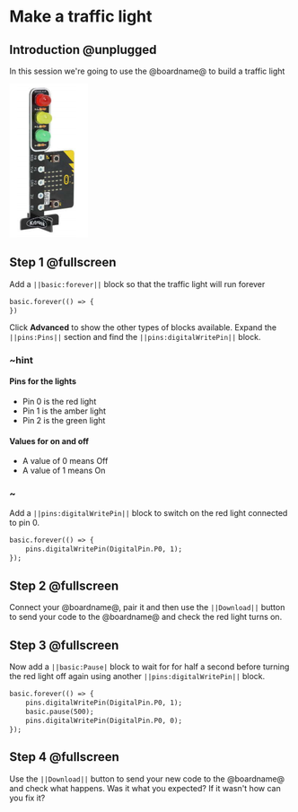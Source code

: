 # Make a traffic light

## Introduction @unplugged

In this session we're going to use the @boardname@ to build a traffic light

![STOP:bit](https://raw.githubusercontent.com/belmont-admin/TrafficLight/master/docs/static/trafficLight.png)

## Step 1 @fullscreen

Add a ``||basic:forever||`` block so that the traffic light will run forever

```blocks
basic.forever(() => {
})
```
Click **Advanced** to show the other types of blocks available. Expand the ``||pins:Pins||`` section and find the ``||pins:digitalWritePin||`` block.

### ~hint

#### Pins for the lights
* Pin 0 is the red light
* Pin 1 is the amber light
* Pin 2 is the green light

#### Values for on and off
* A value of 0 means Off
* A value of 1 means On

### ~

Add a ``||pins:digitalWritePin||`` block to switch on the red light connected to pin 0.


```blocks
basic.forever(() => {
    pins.digitalWritePin(DigitalPin.P0, 1);
});
```
## Step 2 @fullscreen

Connect your @boardname@, pair it and then use the ``||Download||`` button to send your code to the @boardname@ and check the red light turns on.

## Step 3 @fullscreen

Now add a ``||basic:Pause|`` block to wait for for half a second before turning the red light off again using another ``||pins:digitalWritePin||`` block.

```blocks
basic.forever(() => {
    pins.digitalWritePin(DigitalPin.P0, 1);
    basic.pause(500);
    pins.digitalWritePin(DigitalPin.P0, 0);
});
```
## Step 4 @fullscreen

Use the ``||Download||`` button to send your new code to the @boardname@ and check what happens. Was it what you expected? If it wasn't how can you fix it?


